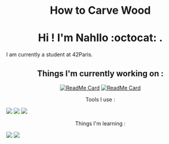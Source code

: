 <HEAD>
 <STYLE type="text/css">
  H1 { text-align: center}
 </STYLE>
<BODY>
 <H1> How to Carve Wood </H1>
</BODY>  
 



# Hi ! I'm Nahllo :octocat: .

I am currently a student at 42Paris.

<toto align=center>

## Things I'm currently working on :


[![ReadMe Card](https://github-readme-stats.vercel.app/api/pin/?username=NahIIo&repo=netwhat&theme=radical)](https://github.com/NahIIo/netwhat)
[![ReadMe Card](https://github-readme-stats.vercel.app/api/pin/?username=NahIIo&repo=ft_server&theme=radical)](https://github.com/NahIIo/ft_server)
</toto>

<tata aling=left>

Tools I use :

<img src="http://img.shields.io/badge/-VS%20Code-007ACC?style=flat&logo=visual%20studio%20code&logoColor=white">

<img src="http://img.shields.io/badge/-Github-000000?style=flat&logo=github&logoColor=FFFFFF">

<img src="http://img.shields.io/badge/-Git-F1502F?style=flat&logo=git&logoColor=FFFFFF">


Things I'm learning :

<img src="https://img.shields.io/badge/-C%20&%20C++-659ad2?style=flat&logo=c%2B%2B&logoColor=ffffff">
  
<img src="https://img.shields.io/badge/-JavaScript-eed718?style=flat&logo=javascript&logoColor=ffffff">

</tata>
